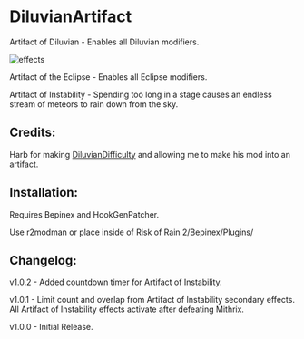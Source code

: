 # DiluvianArtifact

Artifact of Diluvian - Enables all Diluvian modifiers.

![effects](https://i.imgur.com/YE3KlYn.png)

Artifact of the Eclipse - Enables all Eclipse modifiers.

Artifact of Instability - Spending too long in a stage causes an endless stream of meteors to rain down from the sky.

## Credits:

Harb for making [DiluvianDifficulty](https://thunderstore.io/package/Harb/DiluvianDifficulty/) and allowing me to make his mod into an artifact.

## Installation:

Requires Bepinex and HookGenPatcher.

Use r2modman or place inside of Risk of Rain 2/Bepinex/Plugins/

## Changelog:

v1.0.2 - Added countdown timer for Artifact of Instability.

v1.0.1 - Limit count and overlap from Artifact of Instability secondary effects. All Artifact of Instability effects activate after defeating Mithrix.

v1.0.0 - Initial Release.

